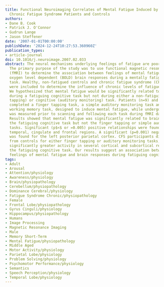 ```yaml
---
title: Functional Neuroimaging Correlates of Mental Fatigue Induced by Cognition among
  Chronic Fatigue Syndrome Patients and Controls
authors:
- Dane B. Cook
- Patrick J. O'Connor
- Gudrun Lange
- Jason Steffener
date: '2007-01-01T00:00:00'
publishDate: '2024-12-24T10:27:53.360960Z'
publication_types:
- article-journal
doi: 10.1016/j.neuroimage.2007.02.033
abstract: The neural mechanisms underlying feelings of fatigue are poorly understood.
  The primary purpose of the study was to use functional magnetic resonance imaging
  (fMRI) to determine the association between feelings of mental fatigue and blood
  oxygen level dependent (BOLD) brain responses during a mentally fatiguing cognitive
  task. Healthy, non-fatigued controls and chronic fatigue syndrome (CFS) patients
  were included to determine the influence of chronic levels of fatigue on brain responses.
  We hypothesized that mental fatigue would be significantly related to brain activity
  during a fatiguing cognitive task but not during either a non-fatiguing motor (finger
  tapping) or cognitive (auditory monitoring) task. Patients (n=9) and controls (n=11)
  completed a finger tapping task, a simple auditory monitoring task and a challenging
  working memory task, designed to induce mental fatigue, while undergoing fMRI. Fatigue
  was measured prior to scanning and following each task during fMRI data collection.
  Results showed that mental fatigue was significantly related to brain activity during
  the fatiguing cognitive task but not the finger tapping or simple auditory monitoring
  tasks. Significant (p$<$ or =0.005) positive relationships were found for cerebellar,
  temporal, cingulate and frontal regions. A significant (p=0.001) negative relationship
  was found for the left posterior parietal cortex. CFS participants did not differ
  from controls for either finger tapping or auditory monitoring tasks, but exhibited
  significantly greater activity in several cortical and subcortical regions during
  the fatiguing cognitive task. Our results suggest an association between subjective
  feelings of mental fatigue and brain responses during fatiguing cognition.
tags:
- Adult
- Arousal
- Attention/physiology
- Awareness/physiology
- Brain/physiopathology
- Cerebellum/physiopathology
- Dominance Cerebral/physiology
- Fatigue Syndrome Chronic/physiopathology
- Female
- Frontal Lobe/physiopathology
- Gyrus Cinguli/physiology
- Hippocampus/physiopathology
- Humans
- Image Processing
- Magnetic Resonance Imaging
- Male
- Memory Short-Term
- Mental Fatigue/physiopathology
- Middle Aged
- Motor Activity/physiology
- Parietal Lobe/physiology
- Problem Solving/physiology
- Psychomotor Performance/physiology
- Semantics
- Speech Perception/physiology
- Temporal Lobe/physiology
---
```

